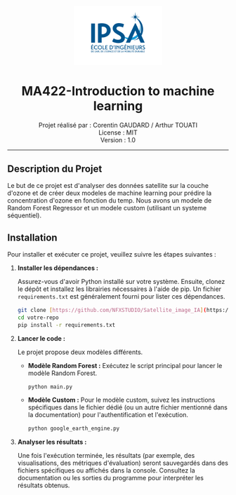 <p align="center">
  <br>
  <a href="#">
    <img src="Logo_IPSA.png" alt="Logo du Projet" width="200">
  </a>
  <br>
</p>

<h1 align="center">MA422-Introduction to machine learning</h1>

<p align="center">
  Projet réalisé par : Corentin GAUDARD / Arthur TOUATI
  <br>
  License : MIT
  <br>
  Version : 1.0
  <br>
</p>

---

## Description du Projet

Le but de ce projet est d'analyser des données satellite sur la couche d'ozone et de créer deux modeles de machine learning pour prédire la concentration d'ozone en fonction du temp.
Nous avons un modele de Random Forest Regressor et un modele custom (utilisant un systeme séquentiel).

## Installation

Pour installer et exécuter ce projet, veuillez suivre les étapes suivantes :

1.  **Installer les dépendances :**

    Assurez-vous d'avoir Python installé sur votre système. Ensuite, clonez le dépôt et installez les librairies nécessaires à l'aide de pip. Un fichier `requirements.txt` est généralement fourni pour lister ces dépendances.

    ```bash
    git clone [https://github.com/NFXSTUDIO/Satellite_image_IA](https://github.com/NFXSTUDIO/Satellite_image_IA)
    cd votre-repo
    pip install -r requirements.txt
    ```

2.  **Lancer le code :**

    Le projet propose deux modèles différents.

    * **Modèle Random Forest :** Exécutez le script principal pour lancer le modèle Random Forest.

        ```bash
        python main.py
        ```

    * **Modèle Custom :** Pour le modèle custom, suivez les instructions spécifiques dans le fichier dédié (ou un autre fichier mentionné dans la documentation) pour l'authentification et l'exécution.

        ```bash
        python google_earth_engine.py
        ```

3.  **Analyser les résultats :**

    Une fois l'exécution terminée, les résultats (par exemple, des visualisations, des métriques d'évaluation) seront sauvegardés dans des fichiers spécifiques ou affichés dans la console. Consultez la documentation ou les sorties du programme pour interpréter les résultats obtenus.
